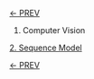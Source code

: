 [<- PREV](../README.md)

1. Computer Vision

[2. Sequence Model](sequence.md)


[<- PREV](../README.md)
